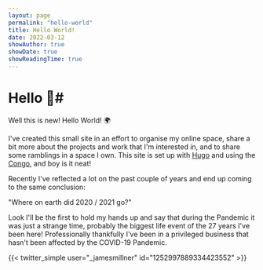 ```yaml
---
layout: page
permalink: "hello-world"
title: Hello World!
date: 2022-03-12
showAuthor: true
showDate: true
showReadingTime: true
---
```


# Hello :wave:#

Well this is new! Hello World! :earth_africa:

I've created this small site in an effort to organise my online space, share a bit more about the projects and work that I'm interested in, and to share some ramblings in a space I own. 
This site is set up with [Hugo](https://gohugo.io/) and using the [Congo](https://jpanther.github.io/congo/), and boy is it neat!

Recently I've reflected a lot on the past couple of years and end up coming to the same conclusion:

"Where on earth did 2020 / 2021 go?"

Look I'll be the first to hold my hands up and say that during the Pandemic it was just a strange time, probably the biggest life event of the 27 years I've been here! Professionally thankfully I've been in a privileged business
that hasn't been affected by the COVID-19 Pandemic.

{{< twitter_simple user="_jamesmillner" id="1252997889334423552" >}}





